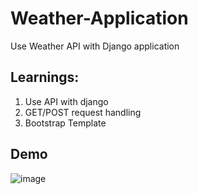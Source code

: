 # Weather-Application
Use Weather API with Django application

## Learnings:
1. Use API with django
2. GET/POST request handling
3. Bootstrap Template

## Demo
![image](https://user-images.githubusercontent.com/89535768/198957804-fc53cc8a-a0ba-4177-a5d4-b735e60c91b1.png)
